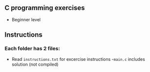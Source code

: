 ## C programming exercises
- Beginner level

## Instructions

### Each folder has 2 files:
- Read `instructions.txt` for excercise instructions
-`main.c` includes solution (not compiled)

